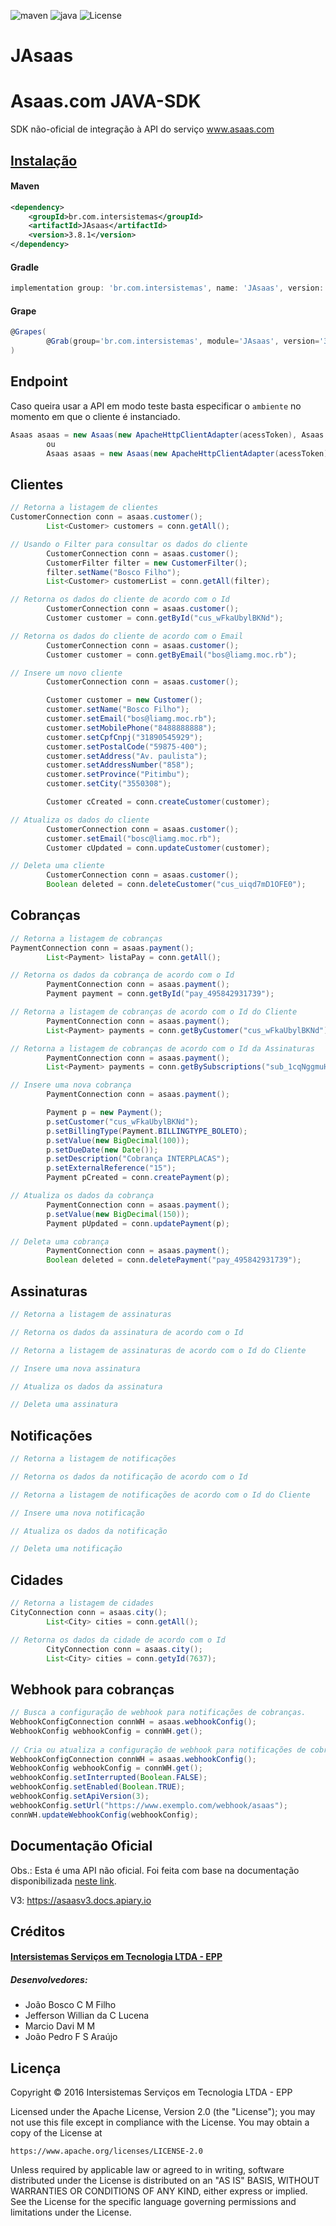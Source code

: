![maven](https://badgen.net/badge/maven/3.8.1/blue?icon=maven)
![java](https://badgen.net/badge/Java/11/red?icon=Java)
![License](https://badgen.net/badge/License/Apache&nbsp;2.0/green?icon=apach2)

# JAsaas

Asaas.com JAVA-SDK
=================

SDK não-oficial de integração à API do serviço www.asaas.com

 [Instalação](https://central.sonatype.com/artifact/br.com.intersistemas/JAsaas)
----------
#### Maven

```xml
<dependency>
    <groupId>br.com.intersistemas</groupId>
    <artifactId>JAsaas</artifactId>
    <version>3.8.1</version>
</dependency>
```
#### Gradle

```groovy
implementation group: 'br.com.intersistemas', name: 'JAsaas', version: '3.8.1'
```
#### Grape

```groovy
@Grapes(
        @Grab(group='br.com.intersistemas', module='JAsaas', version='3.8.1')
)
```


Endpoint
--------

Caso queira usar a API em modo teste basta especificar o `ambiente` no momento em que o cliente é instanciado.

```java
Asaas asaas = new Asaas(new ApacheHttpClientAdapter(acessToken), Asaas.AMBIENTE_HOMOLOGACAO);
        ou
        Asaas asaas = new Asaas(new ApacheHttpClientAdapter(acessToken), Asaas.AMBIENTE_PRODUCAO);
```


Clientes
--------

```java
// Retorna a listagem de clientes
CustomerConnection conn = asaas.customer();
        List<Customer> customers = conn.getAll();

// Usando o Filter para consultar os dados do cliente
        CustomerConnection conn = asaas.customer();
        CustomerFilter filter = new CustomerFilter();
        filter.setName("Bosco Filho");
        List<Customer> customerList = conn.getAll(filter);

// Retorna os dados do cliente de acordo com o Id
        CustomerConnection conn = asaas.customer();
        Customer customer = conn.getById("cus_wFkaUbylBKNd");

// Retorna os dados do cliente de acordo com o Email
        CustomerConnection conn = asaas.customer();
        Customer customer = conn.getByEmail("bos@liamg.moc.rb");

// Insere um novo cliente
        CustomerConnection conn = asaas.customer();

        Customer customer = new Customer();
        customer.setName("Bosco Filho");
        customer.setEmail("bos@liamg.moc.rb");
        customer.setMobilePhone("8488888888");
        customer.setCpfCnpj("31890545929");
        customer.setPostalCode("59875-400");
        customer.setAddress("Av. paulista");
        customer.setAddressNumber("858");
        customer.setProvince("Pitimbu");
        customer.setCity("3550308");

        Customer cCreated = conn.createCustomer(customer);

// Atualiza os dados do cliente
        CustomerConnection conn = asaas.customer();
        customer.setEmail("bosc@liamg.moc.rb");
        Customer cUpdated = conn.updateCustomer(customer);

// Deleta uma cliente
        CustomerConnection conn = asaas.customer();
        Boolean deleted = conn.deleteCustomer("cus_uiqd7mD1OFE0");

```


Cobranças
------------

```java
// Retorna a listagem de cobranças
PaymentConnection conn = asaas.payment();
        List<Payment> listaPay = conn.getAll();

// Retorna os dados da cobrança de acordo com o Id
        PaymentConnection conn = asaas.payment();
        Payment payment = conn.getById("pay_495842931739");

// Retorna a listagem de cobranças de acordo com o Id do Cliente
        PaymentConnection conn = asaas.payment();
        List<Payment> payments = conn.getByCustomer("cus_wFkaUbylBKNd");

// Retorna a listagem de cobranças de acordo com o Id da Assinaturas
        PaymentConnection conn = asaas.payment();
        List<Payment> payments = conn.getBySubscriptions("sub_1cqNggmuHEnE");

// Insere uma nova cobrança
        PaymentConnection conn = asaas.payment();

        Payment p = new Payment();
        p.setCustomer("cus_wFkaUbylBKNd");
        p.setBillingType(Payment.BILLINGTYPE_BOLETO);
        p.setValue(new BigDecimal(100));
        p.setDueDate(new Date());
        p.setDescription("Cobrança INTERPLACAS");
        p.setExternalReference("15");
        Payment pCreated = conn.createPayment(p);

// Atualiza os dados da cobrança
        PaymentConnection conn = asaas.payment();
        p.setValue(new BigDecimal(150));
        Payment pUpdated = conn.updatePayment(p);

// Deleta uma cobrança
        PaymentConnection conn = asaas.payment();
        Boolean deleted = conn.deletePayment("pay_495842931739");

```


Assinaturas
------------

```java
// Retorna a listagem de assinaturas

// Retorna os dados da assinatura de acordo com o Id

// Retorna a listagem de assinaturas de acordo com o Id do Cliente

// Insere uma nova assinatura

// Atualiza os dados da assinatura

// Deleta uma assinatura
```


Notificações
------------

```java
// Retorna a listagem de notificações

// Retorna os dados da notificação de acordo com o Id

// Retorna a listagem de notificações de acordo com o Id do Cliente

// Insere uma nova notificação

// Atualiza os dados da notificação

// Deleta uma notificação
```


Cidades
------

```java
// Retorna a listagem de cidades
CityConnection conn = asaas.city();
        List<City> cities = conn.getAll();

// Retorna os dados da cidade de acordo com o Id
        CityConnection conn = asaas.city();
        List<City> cities = conn.getyId(7637);

```


Webhook para cobranças
------

```java
// Busca a configuração de webhook para notificações de cobranças.
WebhookConfigConnection connWH = asaas.webhookConfig();
WebhookConfig webhookConfig = connWH.get();
        
// Cria ou atualiza a configuração de webhook para notificações de cobranças.
WebhookConfigConnection connWH = asaas.webhookConfig();
WebhookConfig webhookConfig = connWH.get();
webhookConfig.setInterrupted(Boolean.FALSE);
webhookConfig.setEnabled(Boolean.TRUE);
webhookConfig.setApiVersion(3);
webhookConfig.setUrl("https://www.exemplo.com/webhook/asaas");
connWH.updateWebhookConfig(webhookConfig);

```

Documentação Oficial
--------------------

Obs.: Esta é uma API não oficial. Foi feita com base na documentação disponibilizada  [neste link](https://docs.google.com/document/d/1XUJRHY_0nd45CzFK5EmjDK92qgaQJGMxT0rjZriTk-g).

V3: https://asaasv3.docs.apiary.io

Créditos
--------


#### [Intersistemas Serviços em Tecnologia LTDA - EPP](http://intersistemas.com.br/ "Intersistemas Serviços em Tecnologia LTDA - EPP")



##### Desenvolvedores:

* João Bosco C M Filho
* Jefferson Willian da C Lucena
* Marcio Davi M M
* João Pedro F S Araújo


Licença
-------
Copyright &copy; 2016 Intersistemas Serviços em Tecnologia LTDA - EPP

Licensed under the Apache License, Version 2.0 (the "License");
you may not use this file except in compliance with the License.
You may obtain a copy of the License at

    https://www.apache.org/licenses/LICENSE-2.0

Unless required by applicable law or agreed to in writing, software
distributed under the License is distributed on an "AS IS" BASIS,
WITHOUT WARRANTIES OR CONDITIONS OF ANY KIND, either express or implied.
See the License for the specific language governing permissions and
limitations under the License.